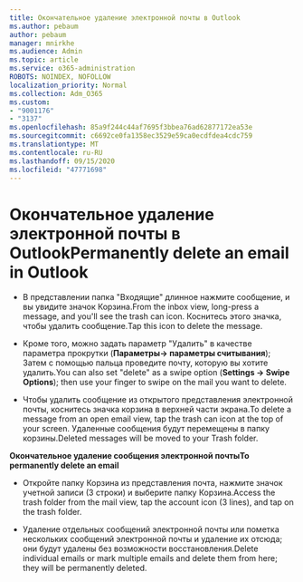 ```yaml
---
title: Окончательное удаление электронной почты в Outlook
ms.author: pebaum
author: pebaum
manager: mnirkhe
ms.audience: Admin
ms.topic: article
ms.service: o365-administration
ROBOTS: NOINDEX, NOFOLLOW
localization_priority: Normal
ms.collection: Adm_O365
ms.custom:
- "9001176"
- "3137"
ms.openlocfilehash: 85a9f244c44af7695f3bbea76ad62877172ea53e
ms.sourcegitcommit: c6692ce0fa1358ec3529e59ca0ecdfdea4cdc759
ms.translationtype: MT
ms.contentlocale: ru-RU
ms.lasthandoff: 09/15/2020
ms.locfileid: "47771698"
---
```

# <a name="permanently-delete-an-email-in-outlook"></a><span data-ttu-id="f6cc4-102">Окончательное удаление электронной почты в Outlook</span><span class="sxs-lookup"><span data-stu-id="f6cc4-102">Permanently delete an email in Outlook</span></span>

- <span data-ttu-id="f6cc4-103">В представлении папка "Входящие" длинное нажмите сообщение, и вы увидите значок Корзина.</span><span class="sxs-lookup"><span data-stu-id="f6cc4-103">From the inbox view, long-press a message, and you'll see the trash can icon.</span></span> <span data-ttu-id="f6cc4-104">Коснитесь этого значка, чтобы удалить сообщение.</span><span class="sxs-lookup"><span data-stu-id="f6cc4-104">Tap this icon to delete the message.</span></span>

- <span data-ttu-id="f6cc4-105">Кроме того, можно задать параметр "Удалить" в качестве параметра прокрутки (**Параметры-> параметры считывания**); Затем с помощью пальца проведите почту, которую вы хотите удалить.</span><span class="sxs-lookup"><span data-stu-id="f6cc4-105">You can also set "delete" as a swipe option (**Settings -> Swipe Options**); then use your finger to swipe on the mail you want to delete.</span></span> 

- <span data-ttu-id="f6cc4-106">Чтобы удалить сообщение из открытого представления электронной почты, коснитесь значка корзина в верхней части экрана.</span><span class="sxs-lookup"><span data-stu-id="f6cc4-106">To delete a message from an open email view, tap the trash can icon at the top of your screen.</span></span> <span data-ttu-id="f6cc4-107">Удаленные сообщения будут перемещены в папку корзины.</span><span class="sxs-lookup"><span data-stu-id="f6cc4-107">Deleted messages will be moved to your Trash folder.</span></span> 

<span data-ttu-id="f6cc4-108">**Окончательное удаление сообщения электронной почты**</span><span class="sxs-lookup"><span data-stu-id="f6cc4-108">**To permanently delete an email**</span></span>

- <span data-ttu-id="f6cc4-109">Откройте папку Корзина из представления почта, нажмите значок учетной записи (3 строки) и выберите папку Корзина.</span><span class="sxs-lookup"><span data-stu-id="f6cc4-109">Access the trash folder from the mail view, tap the account icon (3 lines), and tap on the trash folder.</span></span>

- <span data-ttu-id="f6cc4-110">Удаление отдельных сообщений электронной почты или пометка нескольких сообщений электронной почты и удаление их отсюда; они будут удалены без возможности восстановления.</span><span class="sxs-lookup"><span data-stu-id="f6cc4-110">Delete individual emails or mark multiple emails and delete them from here; they will be permanently deleted.</span></span>